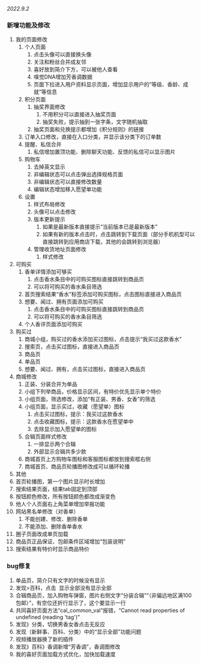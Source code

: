 
*2022.9.2*

### 新增功能及修改

1.  我的页面修改
    1.  个人页面
        1.  点击头像可以直接换头像
        2.  关注和粉丝合并成友邻
        3.  喜好放到简介下方，可以被他人查看
        4.  嗅觉DNA增加芳香调数据
        5.  页面下拉进入用户资料显示页面，增加显示用户的“等级、香龄、成就”等信息
    2.  积分页面
        1.  抽奖界面修改
            1.  不用积分可以直接进入抽奖页面
            2.  抽奖失败，提示抽到一张字条，文字随机抽取
        2.  抽奖页面和兑换提示都增加《积分规则》的链接
    3.  订单入口修改，直接在入口分类，并显示该分类下的订单数
    4.  提醒、私信合并
        1.  私信增加置顶功能、删除聊天功能、反馈的私信可以显示图片
    5.  购物车
        1.  去掉英文显示
        2.  非编辑状态可以点击弹出选择规格页面
        3.  非编辑状态可以直接修改数量
        4.  编辑状态增加移入愿望单功能
    6.  设置
        1.  样式布局修改
        2.  头像可以点击修改
        3.  版本更新提示
            1.  如果是最新版本直接提示“当前版本已是最新版本”
            2.  如果有新的版本点击时，点击跳转到下载页面（部分手机机型可以直接跳转到应用商店下载，其他的会跳转到浏览器）
        4.  管理收货地址页面修改
            1.  样式修改
2.  可购买
    1.  香单详情添加可够买
        1.  点击香水条目中的可购买图标直接跳转到商品页
        2.  可以将可购买的香水条目筛选
    2.  首页搜索结果“香水”标签添加可购买图标，点击图标直接进入商品页
    3.  想要、闻过、拥有页面添加可购买
        1.  点击香水条目中的可购买图标直接跳转到商品页
        2.  可以将可购买的香水条目筛选
    4.  个人香评页面添加可购买
3.  购买过
    1.  商城小组，购买过的香水添加买过图标，点击提示“我买过这款香水”
    2.  搜索页，点击买过图标，直接进入商品页
    3.  商品页
    4.  单品页
    5.  想要、闻过、拥有，点击买过图标，直接进入商品页
4.  商城修改
    1.  正装、分装合并为单品
    2.  小组下列举商品，价格显示区间，有特价优先显示单个特价
    3.  小组页面，筛选修改，添加“有正装、男香、女香”的筛选
    4.  小组页面，显示买过，收藏（愿望单）图标
        1.  点击买过图标，提示：我买过这款香水
        2.  点击收藏图标，提示：这款香水在愿望单中
        3.  去除显示加入愿望单的图标
    5.  合辑页面样式修改
        1.  一排显示两个合辑
        2.  外部显示合辑共多少款
    6.  商城首页上方购物车图标和客服图标都放到搜索框右侧
    7.  商城首页、商品页轮播图修改成可以循环轮播
5.  其他
6.  首页轮播图，第一个图片显示时长增加
7.  搜索结果页面，结果tab固定到顶部
8.  按钮颜色修改，所有按钮颜色都改成渐变色
9.  他人个人页面右上角菜单增加举报功能
10. 网站黑名单修改（对香单）
    1.  不能创建、修改、删除香单
    2.  不能添加、删除香单香水
11. 圈子页面改成单页加载
12. 商品页正品保证、包邮条件区域增加“包装说明”
13. 搜索结果有特价时显示商品特价

### bug修复

1.  单品页，简介只有文字的时候没有显示
2.  发现>百科，点击  显示全部没有显示全部
3.  合辑商品页，加入购物车弹窗，图片右侧文字“分装合辑”“（非偏远地区满100包邮）”，有空位还折行显示了，这个要显示一行
4.  共同喜好页面方法“cal\_common\_val”报错，“Cannot read properties of undefined (reading 'tag')”
5.  发现》分类，切换男香女香点击无反应
6.  发现（新鲜事、百科、分类）中的“显示全部”功能问题
7.  视频播放器换了新的插件
8.  发现》百科》香调新增“芳香调”，香调图修改
9.  我的喜好页面加载方式优化，加快加载速度
